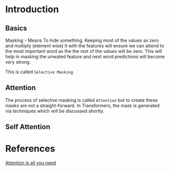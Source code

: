# Introduction

## Basics

Masking - Means To hide something. Keeping most of the values as  zero and multiply (element wise) it with the features will ensure we can attend to the most important word as the the rest of the values will be zero. This will help in masking the unwated feature and next word predictions will become very strong. 

This is called `Selective Masking`

## Attention 

The process of selective masking is called `Attention` but to create these masks are not a straight-forward. 
In Transformers, the mask is generated via techniques which will be discussed shortly.


## Self Attention






# References
[Attention is all you need](https://)
